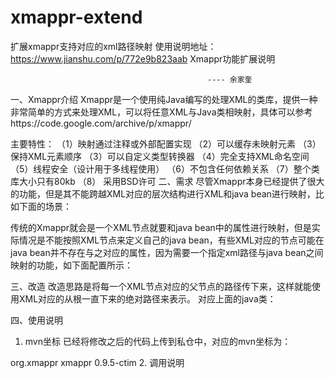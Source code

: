 # xmappr-extend
扩展xmappr支持对应的xml路径映射
使用说明地址：https://www.jianshu.com/p/772e9b823aab
Xmappr功能扩展说明

												---- 余家奎
一、Xmappr介绍
Xmappr是一个使用纯Java编写的处理XML的类库，提供一种非常简单的方式来处理XML，可以将任意XML与Java类相映射，具体可以参考https://code.google.com/archive/p/xmappr/

主要特性：
（1）映射通过注释或外部配置实现
（2）可以缓存未映射元素
（3）保持XML元素顺序
（3）可以自定义类型转换器
（4）完全支持XML命名空间
（5）线程安全（设计用于多线程使用）
（6）不包含任何依赖关系
（7）整个类库大小只有80kb
（8）	采用BSD许可
二、需求
尽管Xmappr本身已经提供了很大的功能，但是其不能跨越XML对应的层次结构进行XML和java bean进行映射，比如下面的场景：
 
传统的Xmappr就会是一个XML节点就要和java bean中的属性进行映射，但是实际情况是不能按照XML节点来定义自己的java bean，有些XML对应的节点可能在java bean并不存在与之对应的属性，因为需要一个指定xml路径与java bean之间映射的功能，如下面配置所示：
 

三、改造
改造思路是将每一个XML节点对应的父节点的路径传下来，这样就能使用XML对应的从根一直下来的绝对路径来表示。
对应上面的java类：
 
 
 
四、使用说明
1. mvn坐标
已经将修改之后的代码上传到私仓中，对应的mvn坐标为：
<dependency>
			<groupId>org.xmappr</groupId>
			<artifactId>xmappr</artifactId>
			<version>0.9.5-ctim</version>
</dependency>
2. 调用说明
 


